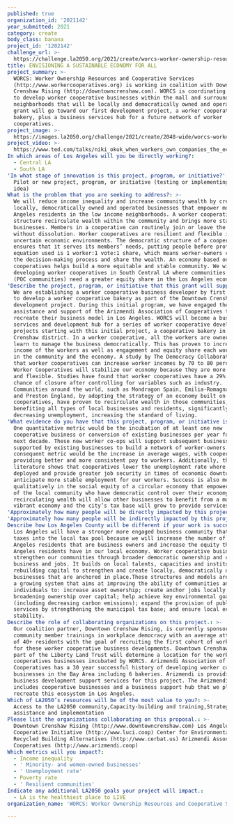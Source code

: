 ```yaml
---
published: true
organization_id: '2021142'
year_submitted: 2021
category: create
body_class: banana
project_id: '1202142'
challenge_url: >-
  https://challenge.la2050.org/2021/create/worcs-worker-ownership-resources-and-cooperative-services/
title: ENVISIONING A SUSTAINABLE ECONOMY FOR ALL
project_summary: >-
  WORCS: Worker Ownership Resources and Cooperative Services
  (http://www.workercooperatives.org) is working in coalition with Downtown
  Crenshaw Rising (http://downtowncrenshaw.com). WORCS is coordinating an effort
  to develop worker cooperative businesses within the mall and surrounding
  neighborhoods that will be locally and democratically owned and operated. The
  grant will go toward our first development project, a worker cooperative
  bakery, plus a business services hub for a future network of worker
  cooperatives.
project_image: >-
  https://images.la2050.org/challenge/2021/create/2048-wide/worcs-worker-ownership-resources-and-cooperative-services.jpg
project_video: >-
  https://www.ted.com/talks/niki_okuk_when_workers_own_companies_the_economy_is_more_resilient?language=en
In which areas of Los Angeles will you be directly working?:
  - Central LA
  - South LA
'In what stage of innovation is this project, program, or initiative?': >-
  Pilot or new project, program, or initiative (testing or implementing a new
  idea)
What is the problem that you are seeking to address?: >-
  We will reduce income inequality and increase community wealth by creating
  locally, democratically owned and operated businesses that empower more Los
  Angeles residents in the low income neighborhoods. A worker cooperative
  structure recirculate wealth within the community and brings more stability to
  businesses. Members in a cooperative can routinely join or leave the business
  without dissolution. Worker cooperatives are resilient and flexible in
  uncertain economic environments. The democratic structure of a cooperative
  ensures that it serves its members’ needs, putting people before profits. The
  equation used is 1 worker:1 vote:1 share, which means worker-owners control
  the decision-making process and share the wealth. An economy based on worker
  cooperatives helps build a more equitable and stable community. We will be
  developing worker cooperatives in South Central LA where communities of color
  (POC communities) need a greater equity share in the Los Angeles economy.
'Describe the project, program, or initiative that this grant will support to address the problem identified.': >-
  We are establishing a worker cooperative business developer by first working
  to develop a worker cooperative bakery as part of the Downtown Crenshaw
  development project. During this initial program, we have engaged the
  assistance and support of the Arizmendi Association of Cooperatives to
  recreate their business model in Los Angeles. WORCS will become a business
  services and development hub for a series of worker cooperative development
  projects starting with this initial project, a cooperative bakery in the
  Crenshaw district. In a worker cooperative, all the workers are owners and
  learn to manage the business democratically. This has proven to increase the
  income of the workers as well as engagement and equity share each worker has
  in the community and the economy. A study by The Democracy Collaborative found
  that worker cooperatives can increase worker incomes by 70 to 80 percent.
  Worker Cooperatives will stabilize our economy because they are more resilient
  and flexible. Studies have found that worker cooperatives have a 29% smaller
  chance of closure after controlling for variables such as industry.
  Communities around the world, such as Mondragon Spain, Emilia-Romagna Italy,
  and Preston England, by adopting the strategy of an economy built on worker
  cooperatives, have proven to recirculate wealth in those communities,
  benefiting all types of local businesses and residents, significantly
  decreasing unemployment, increasing the standard of living.
'What evidence do you have that this project, program, or initiative is or will be successful, and how will you define and measure success?': >-
  One quantitative metric would be the incubation of at least one new
  cooperative business or conversion of existing businesses per year for the
  next decade. These new worker co-ops will support subsequent businesses and be
  supported by existing businesses to build a network of worker-owners. A
  consequent metric would be the increase in average wages, with cooperatives
  providing better and more consistent pay to workers. Additionally, the
  literature shows that cooperatives lower the unemployment rate where they are
  deployed and provide greater job security in times of economic downturn, so we
  anticipate more stable employment for our workers. Success is also measured
  qualitatively in the social equity of a circular economy that empowers members
  of the local community who have democratic control over their economy. This
  recirculating wealth will allow other businesses to benefit from a more
  vibrant economy and the city’s tax base will grow to provide services.
'Approximately how many people will be directly impacted by this project, program, or initiative?': '100'
'Approximately how many people will be indirectly impacted by this project, program, or initiative?': '10000'
Describe how Los Angeles County will be different if your work is successful.: >-
  Los Angeles will have a stronger more engaged business community that pays
  taxes into the local tax pool because we will increase the number of Los
  Angeles residents that are business owners and increase the equity that Los
  Angeles residents have in our local economy. Worker cooperative businesses
  strengthen our communities through broader democratic ownership and control of
  business and jobs. It builds on local talents, capacities and institutions,
  rebuilding capital to strengthen and create locally, democratically owned
  businesses that are anchored in place.These structures and models are part of
  a growing system that aims at improving the ability of communities and
  individuals to: increase asset ownership; create anchor jobs locally by
  broadening ownership over capital; help achieve key environmental goals
  (including decreasing carbon emissions); expand the provision of public
  services by strengthening the municipal tax base; and ensure local economic
  stability.
Describe the role of collaborating organizations on this project.: >-
  Our coalition partner, Downtown Crenshaw Rising, is currently sponsoring
  community member trainings in workplace democracy with an average attendance
  of 40+ residents with the goal of recruiting the first cohort of worker-owners
  for these worker cooperative business developments. Downtown Crenshaw as a
  part of the Liberty Land Trust will determine a location for the worker
  cooperatives businesses incubated by WORCS. Arizmendi Association of
  Cooperatives has a 30 year successful history of developing worker cooperative
  businesses in the Bay Area including 6 bakeries. Arizmendi is providing
  business development support services for this project. The Arizmendi network
  includes cooperative businesses and a business support hub that we plan to
  recreate this ecosystem in Los Angeles.
Which of LA2050’s resources will be of the most value to you?: >-
  Access to the LA2050 community,Capacity-building and training,Strategy
  assistance and implementation
Please list the organizations collaborating on this proposal.: >-
  Downtown Crenshaw Rising (http://www.downtowncrenshaw.com) Los Angeles Union
  Cooperative Initiative (http://www.luci.coop) Center for Environmentally
  Recycled Building Alternatives (http://www.cerbat.us) Arizmendi Association of
  Cooperatives (http://www.arizmendi.coop)
Which metrics will you impact?:
  - Income inequality
  - ' Minority- and women-owned businesses'
  - ' Unemployment rate'
  - Poverty rate
  - ' Resilient communities'
Indicate any additional LA2050 goals your project will impact.:
  - LA is the healthiest place to LIVE
organization_name: 'WORCS: Worker Ownership Resources and Cooperative Services'

---
```


